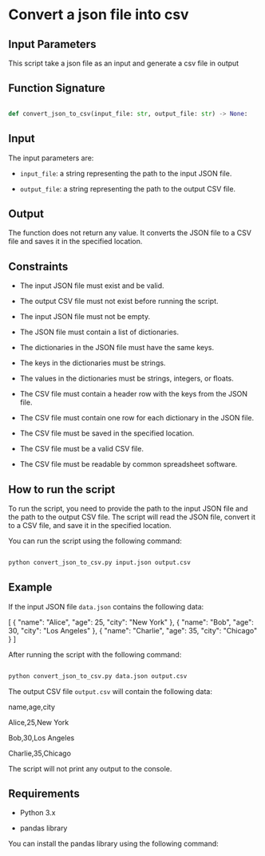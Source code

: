 # Convert a json file into csv

## Input Parameters

This script take a json file as an input and generate a csv file in output

## Function Signature

```python

def convert_json_to_csv(input_file: str, output_file: str) -> None:

```

## Input

The input parameters are:

- `input_file`: a string representing the path to the input JSON file.

- `output_file`: a string representing the path to the output CSV file.

## Output

The function does not return any value. It converts the JSON file to a CSV file and saves it in the specified location.

## Constraints

- The input JSON file must exist and be valid.

- The output CSV file must not exist before running the script.

- The input JSON file must not be empty.

- The JSON file must contain a list of dictionaries.

- The dictionaries in the JSON file must have the same keys.

- The keys in the dictionaries must be strings.

- The values in the dictionaries must be strings, integers, or floats.

- The CSV file must contain a header row with the keys from the JSON file.

- The CSV file must contain one row for each dictionary in the JSON file.

- The CSV file must be saved in the specified location.

- The CSV file must be a valid CSV file.

- The CSV file must be readable by common spreadsheet software.

## How to run the script

To run the script, you need to provide the path to the input JSON file and the path to the output CSV file. The script will read the JSON file, convert it to a CSV file, and save it in the specified location.

You can run the script using the following command:

```bash

python convert_json_to_csv.py input.json output.csv

```

## Example

If the input JSON file `data.json` contains the following data:

[
  {
    "name": "Alice",
    "age": 25,
    "city": "New York"
  },
  {
    "name": "Bob",
    "age": 30,
    "city": "Los Angeles"
  },
  {
    "name": "Charlie",
    "age": 35,
    "city": "Chicago"
  }
]

After running the script with the following command:

```bash

python convert_json_to_csv.py data.json output.csv

```

The output CSV file `output.csv` will contain the following data:

name,age,city

Alice,25,New York

Bob,30,Los Angeles

Charlie,35,Chicago

The script will not print any output to the console.

## Requirements

- Python 3.x

- pandas library

You can install the pandas library using the following command:

```bash
